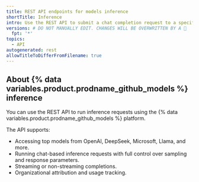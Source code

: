 ```yaml
---
title: REST API endpoints for models inference
shortTitle: Inference
intro: Use the REST API to submit a chat completion request to a specified model, with or without organizational attribution.
versions: # DO NOT MANUALLY EDIT. CHANGES WILL BE OVERWRITTEN BY A 🤖
  fpt: '*'
topics:
  - API
autogenerated: rest
allowTitleToDifferFromFilename: true
---
```


## About {% data variables.product.prodname_github_models %} inference

You can use the REST API to run inference requests using the {% data variables.product.prodname_github_models %} platform.

The API supports:

* Accessing top models from OpenAI, DeepSeek, Microsoft, Llama, and more.
* Running chat-based inference requests with full control over sampling and response parameters.
* Streaming or non-streaming completions.
* Organizational attribution and usage tracking.

<!-- Content after this section is automatically generated -->
